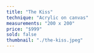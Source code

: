 ```yaml
---
title: "The Kiss"
technique: "Acrylic on canvas"
measurements: "200 x 200"
price: "$999"
sold: false
thumbnail: "./the-kiss.jpeg"
---
```

